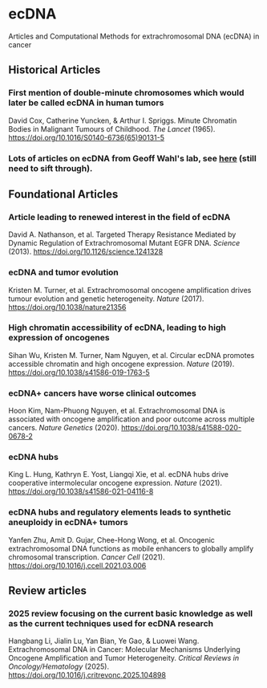 # ecDNA
Articles and Computational Methods for extrachromosomal DNA (ecDNA) in cancer

## Historical Articles

### First mention of double-minute chromosomes which would later be called ecDNA in human tumors
David Cox, Catherine Yuncken, & Arthur I. Spriggs. Minute Chromatin Bodies in Malignant Tumours of Childhood. _The Lancet_ (1965). https://doi.org/10.1016/S0140-6736(65)90131-5

### Lots of articles on ecDNA from Geoff Wahl's lab, see [here](https://wahl.salk.edu/wp-content/uploads/sites/15/2017/07/WahlCVJuly2017.pdf) (still need to sift through).

## Foundational Articles

### Article leading to renewed interest in the field of ecDNA
David A. Nathanson, et al. Targeted Therapy Resistance Mediated by Dynamic Regulation of Extrachromosomal Mutant EGFR DNA. _Science_ (2013). https://doi.org/10.1126/science.1241328

### ecDNA and tumor evolution
Kristen M. Turner, et al. Extrachromosomal oncogene amplification drives tumour evolution and genetic heterogeneity. _Nature_ (2017). https://doi.org/10.1038/nature21356

### High chromatin accessibility of ecDNA, leading to high expression of oncogenes
Sihan Wu, Kristen M. Turner, Nam Nguyen, et al. Circular ecDNA promotes accessible chromatin and high oncogene expression. _Nature_ (2019). https://doi.org/10.1038/s41586-019-1763-5

### ecDNA+ cancers have worse clinical outcomes
Hoon Kim, Nam-Phuong Nguyen, et al. Extrachromosomal DNA is associated with oncogene amplification and poor outcome across multiple cancers. _Nature Genetics_ (2020). https://doi.org/10.1038/s41588-020-0678-2

### ecDNA hubs
King L. Hung, Kathryn E. Yost, Liangqi Xie, et al. ecDNA hubs drive cooperative intermolecular oncogene expression. _Nature_ (2021). https://doi.org/10.1038/s41586-021-04116-8

### ecDNA hubs and regulatory elements leads to synthetic aneuploidy in ecDNA+ tumors
Yanfen Zhu, Amit D. Gujar, Chee-Hong Wong, et al. Oncogenic extrachromosomal DNA functions as mobile enhancers to globally amplify chromosomal transcription. _Cancer Cell_ (2021). https://doi.org/10.1016/j.ccell.2021.03.006

## Review articles

### 2025 review focusing on the current basic knowledge as well as the current techniques used for ecDNA research
Hangbang Li, Jialin Lu, Yan Bian, Ye Gao, & Luowei Wang. Extrachromosomal DNA in Cancer: Molecular Mechanisms Underlying Oncogene Amplification and Tumor Heterogeneity. _Critical Reviews in Oncology/Hematology_ (2025). https://doi.org/10.1016/j.critrevonc.2025.104898
